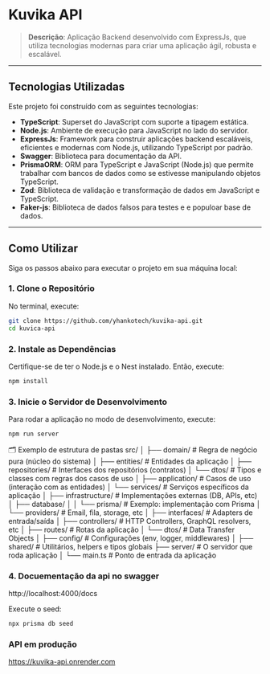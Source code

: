 # **Kuvika API**

> **Descrição**: Aplicação Backend desenvolvido com ExpressJs, que utiliza tecnologias modernas para criar uma aplicação ágil, robusta e escalável.

---

## **Tecnologias Utilizadas**

Este projeto foi construído com as seguintes tecnologias:

- **TypeScript**: Superset do JavaScript com suporte a tipagem estática.
- **Node.js**: Ambiente de execução para JavaScript no lado do servidor.
- **ExpressJs**: Framework para construir aplicações backend escaláveis, eficientes e modernas com Node.js, utilizando TypeScript por padrão.
- **Swagger**: Biblioteca para documentação da API.
- **PrismaORM**: ORM para TypeScript e JavaScript (Node.js) que permite trabalhar com bancos de dados como se estivesse manipulando objetos TypeScript.
- **Zod**: Biblioteca de validação e transformação de dados em JavaScript e TypeScript.
- **Faker-js**: Biblioteca de dados falsos para testes e e populoar base de dados.

---

## **Como Utilizar**

Siga os passos abaixo para executar o projeto em sua máquina local:

### **1. Clone o Repositório**

No terminal, execute:
```bash
git clone https://github.com/yhankotech/kuvika-api.git
cd kuvica-api
```

### **2. Instale as Dependências**

Certifique-se de ter o Node.js e o Nest instalado. Então, execute:
```bash
npm install
```

### **3. Inicie o Servidor de Desenvolvimento**

Para rodar a aplicação no modo de desenvolvimento, execute:
```bash
npm run server
```
🗂️ Exemplo de estrutura de pastas
src/
│
├── domain/                  # Regra de negócio pura (núcleo do sistema)
│   ├── entities/            # Entidades da aplicação
│   ├── repositories/        # Interfaces dos repositórios (contratos)
│   └── dtos/                # Tipos e classes com regras dos casos de uso
│
├── application/             # Casos de uso (interação com as entidades)
│   └── services/            # Serviços específicos da aplicação
│
├── infrastructure/          # Implementações externas (DB, APIs, etc)
│   ├── database/
│   │   └── prisma/          # Exemplo: implementação com Prisma
│   └── providers/           # Email, fila, storage, etc
│
├── interfaces/              # Adapters de entrada/saída
│   ├── controllers/         # HTTP Controllers, GraphQL resolvers, etc
│   ├── routes/              # Rotas da aplicação
│   └── dtos/                # Data Transfer Objects
│
├── config/                  # Configurações (env, logger, middlewares)
│
├── shared/                  # Utilitários, helpers e tipos globais
├── server/                  # O servidor que roda aplicação
│
└── main.ts                  # Ponto de entrada da aplicação

### **4. Docuementação da api no swagger**

http://localhost:4000/docs

Execute o seed:
```bash
npx prisma db seed
```

### **API em produção**
https://kuvika-api.onrender.com